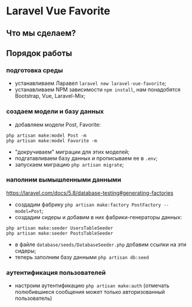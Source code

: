 # Laravel Vue Favorite

## Что мы сделаем?

## Порядок работы

### подготовка среды

- устанавливаем Ларавел `laravel new laravel-vue-favorite`;
- устанавливаем NPM зависимости `npm install`, нам понадобятся Bootstrap, Vue, Laravel-Mix;

### создаем модели и базу данных

- добавляем модели Post, Favorite:
```
php artisan make:model Post -m
php artisan make:model Favorite -m
```
- "докручиваем" миграции для этих моделей;
- подгатавливаем базу данных и прописываем ее в `.env`;
- запускаем миграцию `php artisan migrate`;

### наполним вымышленными данными

https://laravel.com/docs/5.8/database-testing#generating-factories

- создадим фабрику `php artisan make:factory PostFactory --model=Post`;
- создадим сидеры и добавим в них фабрики-генераторы данных:
```
php artisan make:seeder UsersTableSeeder
php artisan make:seeder PostsTableSeeder
```
- в файле `database/seeds/DatabaseSeeder.php` добавим ссылки на эти сидеры;
- теперь заполним базу данными `php artisan db:seed`

### аутентификация пользователей

- настроим аутентификацию `php artisan make:auth` (отмечать полюбившиеся сообщения может только авторизованный пользователь)
